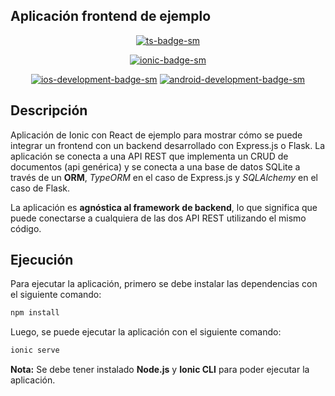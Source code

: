 ## Aplicación frontend de ejemplo

<div align="center">

[![ts-badge-sm]][ts-web]

[![ionic-badge-sm]][ionic-web]

[![ios-development-badge-sm]][ios-development-web] [![android-development-badge-sm]][android-development-web]

</div>

## Descripción

Aplicación de Ionic con React de ejemplo para mostrar cómo se puede integrar un frontend con un backend desarrollado con Express.js o Flask. La aplicación se conecta a una API REST que implementa un CRUD de documentos (api genérica) y se conecta a una base de datos SQLite a través de un **ORM**, *TypeORM* en el caso de Express.js y *SQLAlchemy* en el caso de Flask.

La aplicación es **agnóstica al framework de backend**, lo que significa que puede conectarse a cualquiera de las dos API REST utilizando el mismo código.

## Ejecución

Para ejecutar la aplicación, primero se debe instalar las dependencias con el siguiente comando:

```bash
npm install
```

Luego, se puede ejecutar la aplicación con el siguiente comando:

```bash
ionic serve
```

**Nota:** Se debe tener instalado **Node.js** y **Ionic CLI** para poder ejecutar la aplicación.

[ts-badge-sm]: https://img.shields.io/badge/TypeScript-3178C6?logo=typescript&logoColor=fff&style=flat
[ts-web]: https://www.typescriptlang.org/
[ionic-badge-sm]: https://img.shields.io/badge/Ionic-3880FF?logo=ionic&logoColor=fff&style=flat
[ionic-web]: https://ionicframework.com/
[ios-development-badge-sm]: https://img.shields.io/badge/iOS_Development-000000?logo=ios&logoColor=fff&style=flat
[ios-development-web]: https://developer.apple.com/ios/
[android-development-badge-sm]: https://img.shields.io/badge/Android_Development-3DDC84?logo=android&logoColor=fff&style=flat
[android-development-web]: https://developer.android.com/
